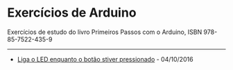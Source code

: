 # Exercícios de Arduino
Exercícios de estudo do livro Primeiros Passos com o Arduino, ISBN 978-85-7522-435-9


-----

* [Liga o LED enquanto o botão stiver pressionado](https://github.com/devnetgomez/exercicios-arduino/blob/master/led-botao/led-botao.ino) - 04/10/2016
